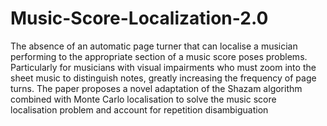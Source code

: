 # Music-Score-Localization-2.0
The absence of an automatic page turner that can
localise a musician performing to the appropriate section of
a music score poses problems. Particularly for musicians with
visual impairments who must zoom into the sheet music to
distinguish notes, greatly increasing the frequency of page turns.
The paper proposes a novel adaptation of the Shazam algorithm
combined with Monte Carlo localisation to solve the music score
localisation problem and account for repetition disambiguation
